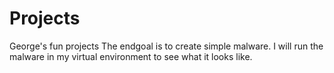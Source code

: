 # Projects
George's fun projects
The endgoal is to create simple malware.
I will run the malware in my virtual environment to see what it looks like.
